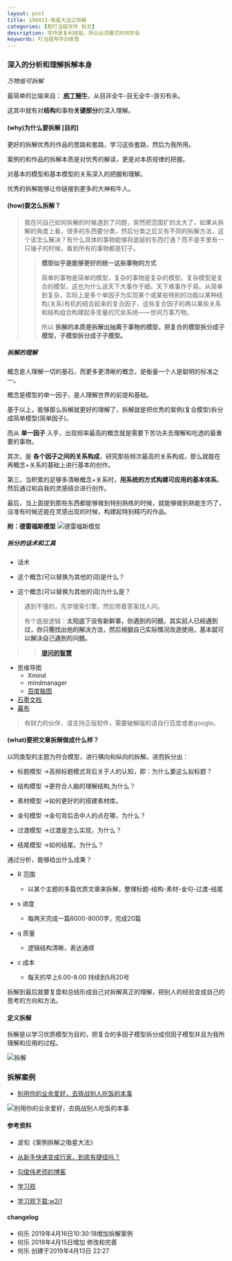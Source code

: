 ```yaml
---
layout: post
title: 190413-吸星大法之拆解
categories: [和叮当姐写作 拆文]
description: 写作是复利技能，所以必须要花时间学会
keywords: 叮当姐写作训练营
---
```

### 深入的分析和理解拆解本身
*万物皆可拆解*

最简单的比喻来自： **[庖丁解牛](https://so.gushiwen.org/shiwenv_8def13da8f71.aspx)**，从目非全牛-目无全牛-游刃有余。

这其中就有对**结构**和事物**关键部分**的深入理解。

#### (why)为什么要拆解 **[目的]**

更好的拆解优秀的作品的思路和套路，学习这些套路，然后为我所用。

案例的和作品的拆解本质是对优秀的解读，更是对本质规律的把握。

对基本的模型和基本模型的关系深入的把握和理解。

优秀的拆解能够让你链接到更多的大神和牛人。

#### (how)要怎么拆解？
> 我在问自己如何拆解的时候遇到了问题，突然把范围扩的太大了，如果从拆解的角度上看，很多的东西要分类，然后分类之后又有不同的拆解方法，这个该怎么解决？有什么具体的事物能够将底层的东西打通？而不是手里有一只锤子的时候，看到所有的事物都是钉子。
>> **模型似乎是能够更好的统一这些事物的方式**
>>
>>简单的事物是简单的模型，复杂的事物是复杂的模型。复杂模型是复合的模型，这也为什么说天下大事作于细，天下难事作于易。从简单到复杂，实际上是多个单因子为实现某个或某些特别的功能以某种结构(关系)有机的结合起来的复合因子，这些复合因子的再以某些关系和结构组合构建起多变量的冗余系统——世间万事万物。
>>
>> 所以 **拆解的本质是拆解出抽离于事物的模型，把复合的模型拆分成子模型，子模型拆分成子子模型。**

##### 拆解的理解

概念是人理解一切的基石，而更多更清晰的概念，是衡量一个人是聪明的标准之一。

概念是模型的单一因子，是人理解世界的前提和基础。

基于以上，能够那么拆解就更好的理解了，拆解就是把优秀的案例(复合模型)拆分成简单模型(简单因子)。

而从 **单一因子** 入手，出现频率最高的概念就是需要下苦功夫去理解和吃透的最重要的事物。

其次，是 **各个因子之间的关系构成**，研究那些频次最高的关系构成，那么就能在再概念+关系的基础上进行基本的创作。

第三，当积累的足够多清晰概念+关系时，**用系统的方式构建可应用的基本体系**。然后通过和自我的灵感结合进行创作。

最后，当上面提到那些东西都能够做到特别熟练的时候，就能够做到熟能生巧了，没准有时候还能在灵感出现的时候，构建起特别精巧的作品。

**附：德雷福斯模型**
![德雷福斯模型](/images/learn-writing/model2.png)


##### 拆分的话术和工具

- 话术

 - 这个概念(可以替换为其他的词)是什么？

 - 这个概念(可以替换为其他的词)为什么是？

 > 遇到不懂的，先学搜索引擎，然后带着答案找人问。
 >
 >有个底层逻辑：**太阳底下没有新鲜事，你遇到的问题，其实前人已经遇到过，你只需找出他的解决方法，然后根据自己实际情况改造使用，基本就可以解决自己遇到的问题。**

 >> [**提问的智慧**](https://github.com/FredWe/How-To-Ask-Questions-The-Smart-Way/blob/master/README-zh_CN.md)

- 思维导图
  - Xmind
  - mindmanager
  - [百度脑图](http://naotu.baidu.com)
- [石墨文档](https://shimo.im/)
- [幕布](https://mubu.com/)

>有财力的伙伴，请支持正版软件，需要破解版的请自行百度或者google。



#### (what)要把文章拆解做成什么样？

以同类型的主题为符合模型，进行横向和纵向的拆解。进而拆分出：

- 标题模型 →高频标题模式背后关于人的认知，即：为什么要这么拟标题？

- 结构模型 →更符合人脑的理解结构,为什么？

- 素材模型 →如何更好的的搭建素材库。

- 金句模型 →金句背后击中人的点在哪，为什么？

- 过渡模型 →过渡是怎么实现，为什么？

- 结尾模型 →如何结尾，为什么？

通过分析，能够给出什么成果？
- R 范围
  - 以某个主题的多篇优质文章来拆解，整理标题-结构-素材-金句-过渡-结尾

- s 进度
  - 每两天完成一篇6000-8000字，完成20篇

- q 质量
  - 逻辑结构清晰，表达通顺

- c 成本
  - 每天的早上6.00-8.00 持续到5月20号

拆解到最后就要复盘和总结形成自己对拆解真正的理解，把别人的经验变成自己的思考的方向和方法。

#### 定义拆解
拆解是以学习优质模型为目的，把复合的多因子模型拆分成但因子模型并且为我所理解和应用的过程。

![拆解](/images/learn-writing/model1.png)

### 拆解案例
- [别用你的业余爱好，去挑战别人吃饭的本事](https://chuansongme.com/n/2903782032019)

![别用你的业余爱好，去挑战别人吃饭的本事](/images/learn-writing/001an-li.png)

#### 参考资料
- 波旬《案例拆解之吸星大法》

- [从新手快速变成行家，到底有捷径吗？](http://www.goujunwei.com/archives/1868)

- [勾俊伟老师的博客](http://www.goujunwei.com)

- [学习观](https://space.bilibili.com/344849038?spm_id_from=333.788.b_765f7570696e666f.1)
 - [学习观下载:w2j1](https://pan.baidu.com/share/init?surl=r6sCz0gLFV3_-rPk7he82A)

#### changelog
- 何乐 2019年4月16日10:30:18增加拆解案例
- 何乐 2019年4月15日增加 修改和完善
- 何乐 创建于2019年4月13日 22:27
